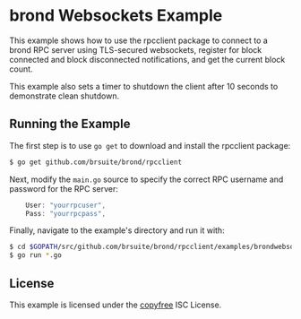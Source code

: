 brond Websockets Example
=======================

This example shows how to use the rpcclient package to connect to a brond RPC
server using TLS-secured websockets, register for block connected and block
disconnected notifications, and get the current block count.

This example also sets a timer to shutdown the client after 10 seconds to
demonstrate clean shutdown.

## Running the Example

The first step is to use `go get` to download and install the rpcclient package:

```bash
$ go get github.com/brsuite/brond/rpcclient
```

Next, modify the `main.go` source to specify the correct RPC username and
password for the RPC server:

```Go
	User: "yourrpcuser",
	Pass: "yourrpcpass",
```

Finally, navigate to the example's directory and run it with:

```bash
$ cd $GOPATH/src/github.com/brsuite/brond/rpcclient/examples/brondwebsockets
$ go run *.go
```

## License

This example is licensed under the [copyfree](http://copyfree.org) ISC License.
